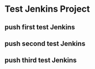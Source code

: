 # Test Jenkins Project

## push first test Jenkins
## push second test Jenkins
## push third test Jenkins

